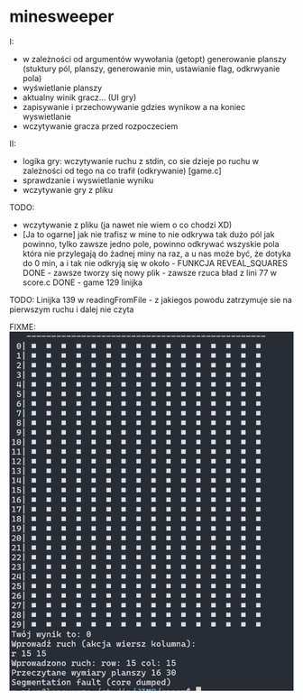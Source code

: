 # minesweeper



I: 
- w zależności od argumentów wywołania (getopt) generowanie planszy (stuktury pól, planszy, generowanie min, ustawianie flag, odkrwyanie pola)
- wyświetlanie planszy
- aktualny winik gracz... (UI gry)
- zapisywanie i przechowywanie gdzies wynikow a na koniec wyswietlanie
- wczytywanie gracza przed rozpoczeciem

II:
- logika gry: wczytywanie ruchu z stdin, co sie dzieje po ruchu w zależności od tego na co trafił (odkrywanie) [game.c]
- sprawdzanie i wyswietlanie wyniku 
- wczytywanie gry z pliku



TODO:
- wczytywanie z pliku (ja nawet nie wiem o co chodzi XD)
- [Ja to ogarne] jak nie trafisz w mine to nie odkrywa tak dużo pól jak powinno, tylko zawsze jedno pole, powinno odkrywać wszyskie pola która nie przylegają do żadnej miny na raz, a u nas może być, że dotyka do 0 min, a i tak nie odkryją się w około - FUNKCJA REVEAL_SQUARES
DONE - zawsze tworzy się nowy plik - zawsze rzuca bład z lini 77 w score.c 
DONE - game 129 linijka

TODO: Linijka 139 w readingFromFile - z jakiegos powodu zatrzymuje sie na pierwszym ruchu i dalej nie czyta

FIXME:
![alt text](image.png)